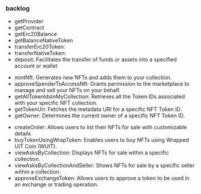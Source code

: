 ### backlog

<!-- common service -->

- getProvider
- getContract
- getErc20Balance
- getBalanceNativeToken
- transferErc20Token:
- transferNativeToken:
- deposit: Facilitates the transfer of funds or assets into a specified account or wallet

<!-- nft service -->

- mintNft: Generates new NFTs and adds them to your collection.
- approveSpenderToAccessNft: Grants permission to the marketplace to manage and sell your NFTs on your behalf.
- getAllTokenIdsInMyCollection: Retrieves all the Token IDs associated with your specific NFT collection.
- getTokenUri: Fetches the metadata URI for a specific NFT Token ID.
- getOwner: Determines the current owner of a specific NFT Token ID.

<!-- market service -->

- createOrder: Allows users to list their NFTs for sale with customizable details
- buyTokenUsingWrapToken: Enables users to buy NFTs using Wrapped UIT Coin (WUIT).
- viewAsksByCollection: Displays NFTs for sale within a specific collection.
- viewAsksByCollectionAndSeller: Shows NFTs for sale by a specific seller within a collection.
- approveExchangeToken: Allows users to approve a token to be used in an exchange or trading operation.

<!-- coin -->
